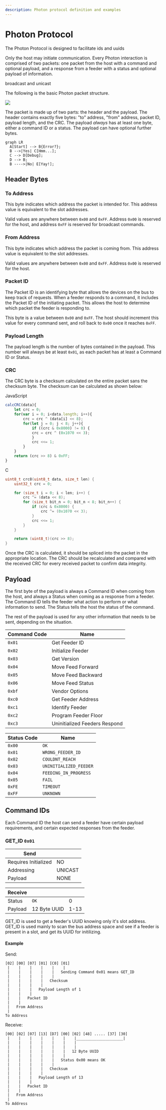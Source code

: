 ```yaml
---
description: Photon protocol definition and examples 
---
```


# Photon Protocol

The Photon Protocol is designed to facilitate ids and uuids

Only the host may initiate communication. Every Photon interaction is comprised of two packets: one packet from the host with a command and optional payload, and a response from a feeder with a status and optional payload of information.

broadcast and unicast

The following is the basic Photon packet structure.

![](img/photon-packet.png)

The packet is made up of two parts: the header and the payload. The header contains exactly five bytes: "to" address, "from" address, packet ID, payload length, and the CRC. The payload *always* has at least one byte, either a command ID or a status. The payload can have optional further bytes.

``` mermaid
graph LR
  A[Start] --> B{Error?};
  B -->|Yes| C[Hmm...];
  C --> D[Debug];
  D --> B;
  B ---->|No| E[Yay!];
```

## Header Bytes

### To Address

This byte indicates which address the packet is intended for. This address value is equivalent to the slot addresses.

Valid values are anywhere between `0x00` and `0xFF`. Address `0x00` is reserved for the host, and address `0xFF` is reserved for broadcast commands.

### From Address

This byte indicates which address the packet is coming from. This address value is equivalent to the slot addresses.

Valid values are anywhere between `0x00` and `0xFF`. Address `0x00` is reserved for the host.

### Packet ID

The Packet ID is an identifying byte that allows the devices on the bus to keep track of requests. When a feeder responds to a command, it includes the Packet ID of the initiating packet. This allows the host to determine which packet the feeder is responding to.

This byte is a value between `0x00` and `0xFF`. The host should increment this value for every command sent, and roll back to `0x00` once it reaches `0xFF`.

### Payload Length

The payload length is the number of bytes contained in the payload. This number will always be at least `0x01`, as each packet has at least a Command ID or Status.

### CRC

The CRC byte is a checksum calculated on the entire packet sans the checksum byte. The checksum can be calculated as shown below:

JavaScript

``` javascript
calcCRC(data){
    let crc = 0;
    for(var i = 0; i<data.length; i++){
        crc = crc ^ (data[i] << 8);
        for(let j = 0; j < 8; j++){
            if ((crc & 0x8000) != 0) {
            crc = crc ^ (0x1070 << 3);
            }
            crc <<= 1;
        }
    }
    return (crc >> 8) & 0xFF;
}
```

C

``` c
uint8_t crc8(uint8_t data, size_t len) {
    uint32_t crc = 0;

    for (size_t i = 0; i < len; i++) {
        crc ^= (data << 8);
        for (size_t bit_n = 0; bit_n < 8; bit_n++) {
            if (crc & 0x8000) {
                crc ^= (0x1070 << 3);
            }
            crc <<= 1;
        }
    }

    return (uint8_t)(crc >> 8);
}
```

Once the CRC is calculated, it should be spliced into the packet in the appropriate location. The CRC should be recalculated and compared with the received CRC for every received packet to confirm data integrity.

## Payload

The first byte of the payload is always a Command ID when coming from the host, and always a Status when coming as a response from a feeder. The Command ID tells the feeder what action to perform or what information to send. The Status tells the host the status of the command.

The rest of the payload is used for any other information that needs to be sent, depending on the situation.

| Command Code | Name                     |
| ------  | ----------------------------- |
| `0x01`  | Get Feeder ID                 |
| `0x02`  | Initialize Feeder             |
| `0x03`  | Get Version                   |
| `0x04`  | Move Feed Forward             |
| `0x05`  | Move Feed Backward            |
| `0x06`  | Move Feed Status              |
| `0xbf`  | Vendor Options                |
| `0xc0`  | Get Feeder Address            |
| `0xc1`  | Identify Feeder               |
| `0xc2`  | Program Feeder Floor          |
| `0xc3`  | Uninitialized Feeders Respond |

| Status Code | Name                    |
| ----------- | ----------------------  |
|    `0x00`   | `OK`                    |
|    `0x01`   | `WRONG_FEEDER_ID`       |
|    `0x02`   | `COULDNT_REACH`         |
|    `0x03`   | `UNINITIALIZED_FEEDER`  |
|    `0x04`   | `FEEDING_IN_PROGRESS`   |
|    `0x05`   | `FAIL`                  |
|    `0xFE`   | `TIMEOUT`               |
|    `0xFF`   | `UNKNOWN`               |

## Command IDs

Each Command ID the host can send a feeder have certain payload requirements, and certain expected responses from the feeder.

### GET_ID `0x01`

| Send                 |              |
| -------------------- | ------------ |
| Requires Initialized | NO           |
| Addressing           | UNICAST      |
| Payload              | NONE         |

| Receive              |              |         |
| -------------------- | ------------ | ------- |
| Status               | `OK`         | 0       |
| Payload              | 12 Byte UUID | 1-13    |

GET_ID is used to get a feeder's UUID knowing only it's slot address. GET_ID is used mainly to scan the bus address space and see if a feeder is present in a slot, and get its UUID for initilizing.

#### Example

Send:
```
[02] [00] [07] [01] [C0] [01]
 |    |    |    |    |    |
 |    |    |    |    |   Sending Command 0x01 means GET_ID
 |    |    |    |    |
 |    |    |    |   Checksum   
 |    |    |    |  
 |    |    |   Payload Length of 1    
 |    |    |  
 |    |   Packet ID
 |    |  
 |   From Address
 |  
To Address
```

Receive:
```
[00] [02] [07] [13] [D7] [00] [02] [48] ..... [37] [30]
 |    |    |    |    |    |    |_____________________|
 |    |    |    |    |    |    | 
 |    |    |    |    |    |    | 
 |    |    |    |    |    |   12 Byte UUID
 |    |    |    |    |    |
 |    |    |    |    |   Status 0x00 means OK
 |    |    |    |    |
 |    |    |    |   Checksum   
 |    |    |    |  
 |    |    |   Payload Length of 13    
 |    |    |  
 |    |   Packet ID
 |    |  
 |   From Address
 |  
To Address
```



